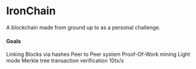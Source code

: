 # IronChain

A blockchain made from ground up to as a personal challenge.


#### Goals

Linking Blocks via hashes
Peer to Peer system
Proof-Of-Work mining
Light mode
Merkle tree transaction verification
10tx/s




